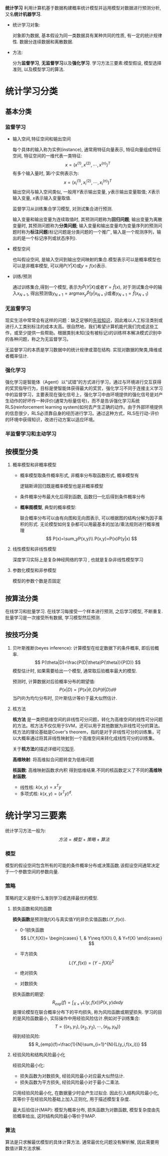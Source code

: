 **统计学习** 利用计算机基于数据构建概率统计模型并运用模型对数据进行预测分析, 又名**统计机器学习**.

- 统计学习对象: 

  对象即为数据, 基本假设为同一类数据具有某种共同的性质, 有一定的统计规律性. 数据分连续数据和离散数据.

- 方法:

  分为**监督学习**, **无监督学习**以及**强化学习**. 学习方法三要素:模型假设, 模型选择准则, 以及模型学习的算法.

# 统计学习分类

## 基本分类

### 监督学习

- 输入空间,特征空间和输出空间

  每个具体的输入称为实例(instance), 通常用特征向量表示, 特征向量组成特征空间, 特征空间的一维代表一类特征:  
$$
x=(x^{(1)},x^{(2)},\cdots,x^{(n)} )^T
$$
  有多个输入量时, 第$i$个实例表示为:
$$
  x=(x^{(1)}_i,x^{(2)}_i,\cdots,x^{(n)}_i )^T
$$
  输出空间与输入空间类似, 一般用$Y$表示输出变量, $y$表示输出变量取值; $X$表示输入变量, $x$表示输入变量取值.

  监督学习从训练集合学习模型, 对测试集合进行预测.

  输入变量和输出变量为连续取值时, 其预测问题称为**回归问题**; 输出变量为离散变量时, 其预测问题称为**分类问题**; 输入变量和输出变量均为变量序列的预测问题时称为**标注问题**(标记问题是分类问题的一个推广, 输入是一个观测序列，输出的是一个标记序列或状态序列).

- 模型空间

  也叫假设空间, 是输入空间到输出空间映射的集合.模型表示可以是概率模型也可以是非概率模型, 可以用$P(Y|X)$或$y=f(x)$表示. 

- 训练/预测

  通过训练集合,得到一个模型, 表示为$\hat{P}(Y|X)$或者$Y=\hat{f}(x)$, 对于测试集合中的输入$x_{N+1}$, 得出预测值$y_{N+1}=\mathop{\arg\max}_{y} \hat{P}(y|x_{N+1})$或者$y_{N+1}=\hat{f}(x_{N+1})$

### 无监督学习

现实生活中常常会有这样的问题：缺乏足够的[先验知识](https://baike.baidu.com/item/先验知识/4131202)，因此难以人工标注类别或进行人工类别标注的成本太高。很自然地，我们希望计算机能代我们完成这些工作，或至少提供一些帮助。根据类别未知(没有被标记)的训练样本解决模式识别中的各种问题，称之为无监督学习。

无监督学习的本质是学习数据中的统计规律或潜在结构. 实现对数据的聚类,降维或者概率估计.

### 强化学习

强化学习是智能体（Agent）以“试错”的方式进行学习，通过与环境进行交互获得的奖赏指导行为，目标是使智能体获得最大的奖赏，强化学习不同于连接主义学习中的监督学习，主要表现在强化信号上，强化学习中由环境提供的强化信号是对产生动作的好坏作一种评价(通常为标量信号)，而不是告诉强化学习系统RLS(reinforcement learning system)如何去产生正确的动作。由于外部环境提供的信息很少，RLS必须靠自身的经历进行学习。通过这种方式，RLS在行动-评价的环境中获得知识，改进行动方案以适应环境。

### 半监督学习和主动学习

## 按模型分类

1. 概率模型和非概率模型

   - 概率模型取条件概率形式, 非概率分布取函数形式, 概率模型有

     逻辑斯谛回归既是概率模型也是非概率模型

   - 条件概率分布最大化后得到函数, 函数归一化后得到条件概率分布

   - **概率图模型**, 典型的概率模型:

     联合概率分布可以由有向图和无向图表示, 可以根据图的结构分解为因子乘积的形式. 无论模型如何复杂都可以用最基本的加法/乘法规则进行概率推理
     $$
     P(x)=\sum_yP(x,y)\\
     P(x,y)=P(x)P(y|x)
     $$
     

2. 线性模型和非线性模型

   深度学习实际上是复杂神经网络的学习 , 也就是复杂非线性模型学习

3. 参数化模型和非参模型

   模型的参数个数是否固定

## 按算法分类

在线学习和批量学习. 在线学习每接受一个样本进行预测, 之后学习模型, 不断重复.批量学习是一次接受所有数据, 学习模型然后预测.

## 按技巧分类

1. 贝叶斯推断(beyes inference): 计算模型在给定数据下的条件概率, 即后验概率.
   $$
   P(\theta|D)=\frac{P(D|\theta)P(\theta)}{P(D)}
   $$
   模型估计时, 如果需要给出一个模型, 通常取后验概率最大的模型.

   预测时, 计算数据对后验概率分布的期望值:
   $$
   P(x|D)=\int P(x|\theta, D)P(\theta|D)d\theta
   $$
   当$P(\theta)$为均匀分布时, 贝叶斯估计等价于最大似然估计.

2. 核方法

   **核方法** 是一类把低维空间的非线性可分问题，转化为高维空间的线性可分问题的方法。核方法不仅仅用于SVM，还可以用于其他数据为非线性可分的算法。核方法的理论基础是Cover's theorem，指的是对于非线性可分的训练集，可以大概率通过将其非线性映射到一个高维空间来转化成线性可分的训练集。

   关于**核方法**的描述详细可见[知乎](https://zhuanlan.zhihu.com/p/45223109).

   **高维映射**: 将高维拟合问题转变为低维问题

   **核函数**: 高维映射函数求内积 得到低维结果.不同的核函数定义了不同的**高维映射函数**.

   - 线性核: $k(x,y)=x^Ty$
   - 多项式核: $k(x,y)=(x^Ty)^d$.

# 统计学习三要素

统计学习方法一般为:
$$
方法=模型+策略+算法
$$

### 模型

模型的假设空间包含所有的可能的条件概率分布或决策函数.该假设空间通常决定于一个参数空间的参数向量.

### 策略

策略的定义是按什么准则学习或选择最优的模型.

1. 损失函数和风险函数

   **损失函数**是预测值$f(X)$与真实值$Y$的非负实值函数$L(Y,f(x))$.

   - 0-1损失函数
     $$
     L(Y,f(X))=
     \begin{cases}
     	1, & Y\neq f(X)\\
     	0, & Y=f(X)
     \end{cases}
     $$

   - 平方损失
     $$
     L(Y,f(x))=(Y-f(X))^2
     $$

   - 绝对损失

   - 对数损失

   损失函数的期望:
   $$
   R_{exp}(f)=\int_{X\times Y}{L(y,f(x))P(x,y)dxdy}
   $$
   是理论模型在联合概率分布下的平均损失, 称为风险函数或期望损失. 学习的目的是风险函数最小, 实际操作中用经验风险估计.例如对于训练集合:
   $$
   T=\{(x_1,y_1), (x_2,y_2), \cdots, (x_N,y_N)\}
   $$
   得到经验风险:
   $$
   R_{emp}(f)=\frac{1}{N}\sum_{i=1}^{N}{L(y_i,f(x_i))}
   $$

2. 经验风险和结构风险最小化

   经验风险最小化:

   - 损失函数为对数损失, 经验风险最小对应最大似然估计.
   - 损失函数为平方损失, 经验风险最小对于最小二乘法.

   只用经验风险最小化, 在数据量少时会产生过拟合. 因此引入结构风险最小化, 其等价于在经验风险基础上加入正则化, 用于描述模型复杂度.

   最大后验估计(MAP): 模型为概率分布, 损失函数为对数函数, 模型复杂度由先验概率给出, 这时结构风险最小等价于MAP.

### 算法

算法是只求解最优模型的具体计算方法. 通常最优化问题没有解析解, 因此需要用数值计算方法求解.

